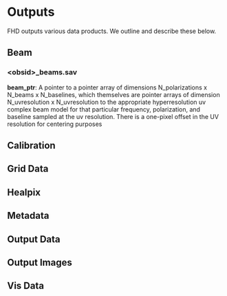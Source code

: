 # Outputs <br />
FHD outputs various data products. We outline and describe these below. <br />

## Beam <br />

### \<obsid\>_beams.sav <br />

**beam_ptr**: A pointer to a pointer array of dimensions N_polarizations x N_beams x N_baselines, which themselves are pointer arrays of dimension N_uvresolution x N_uvresolution to the appropriate hyperresolution uv complex beam model for that particular frequency, polarization, and baseline sampled at the uv resolution. There is a one-pixel offset in the UV resolution for centering purposes

## Calibration <br />

## Grid Data<br />

##  Healpix<br />

##  Metadata<br />

##  Output Data<br />

##  Output Images<br />

##  Vis Data<br />
